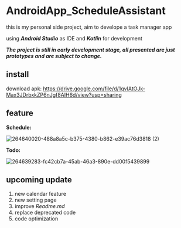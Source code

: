 # AndroidApp_ScheduleAssistant

this is my personal side project, aim to develope a task manager app

using ***Android Studio*** as IDE and ***Kotlin*** for development
 
***The project is still in early development stage, all presented are just prototypes and are subject to change.***

install
-----
download apk: https://drive.google.com/file/d/1qvIAtOJk-Max3JDrbxkZP6nJgf8AIH6d/view?usp=sharing

feature
---
**Schedule:**

![264640020-488a8a5c-b375-4380-b862-e39ac76d3818 (2)](https://github.com/ChicoChen/AndroidApp_ScheduleAssistant/assets/107322822/22a3f57c-8945-4015-ba95-fd4f16f74a6b)

**Todo:**

![264639283-fc42cb7a-45ab-46a3-890e-dd00f5439899](https://github.com/ChicoChen/AndroidApp_ScheduleAssistant/assets/107322822/9dad3bff-fe39-4346-97ab-2a1661d852ee)

upcoming update
---
1. new calendar feature
2. new setting page
3. improve *Readme.md*
4. replace deprecated code
5. code optimization
   
